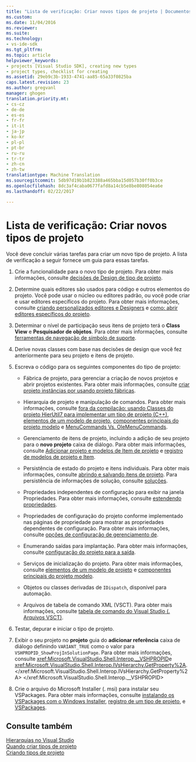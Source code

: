 ```yaml
---
title: "Lista de verificação: Criar novos tipos de projeto | Documentos do Microsoft"
ms.custom: 
ms.date: 11/04/2016
ms.reviewer: 
ms.suite: 
ms.technology:
- vs-ide-sdk
ms.tgt_pltfrm: 
ms.topic: article
helpviewer_keywords:
- projects [Visual Studio SDK], creating new types
- project types, checklist for creating
ms.assetid: 29eb9c3b-1933-4741-aa85-65a33f0825ba
caps.latest.revision: 23
ms.author: gregvanl
manager: ghogen
translation.priority.mt:
- cs-cz
- de-de
- es-es
- fr-fr
- it-it
- ja-jp
- ko-kr
- pl-pl
- pt-br
- ru-ru
- tr-tr
- zh-cn
- zh-tw
translationtype: Machine Translation
ms.sourcegitcommit: 5db97d19b1b823388a465bba15d057b30ff0b3ce
ms.openlocfilehash: 8dc3af4caba0677fafd8a14cb5e8be808054ea6e
ms.lasthandoff: 02/22/2017

---
```

# <a name="checklist-creating-new-project-types"></a>Lista de verificação: Criar novos tipos de projeto
Você deve concluir várias tarefas para criar um novo tipo de projeto. A lista de verificação a seguir fornece um guia para essas tarefas.  
  
1.  Crie a funcionalidade para o novo tipo de projeto. Para obter mais informações, consulte [decisões de Design de tipo de projeto](../../extensibility/internals/project-type-design-decisions.md).  
  
2.  Determine quais editores são usados para código e outros elementos do projeto. Você pode usar o núcleo ou editores padrão, ou você pode criar e usar editores específicos do projeto. Para obter mais informações, consulte [criando personalizados editores e Designers](../../extensibility/creating-custom-editors-and-designers.md) e [como: abrir editores específicos do projeto](../../extensibility/how-to-open-project-specific-editors.md).  
  
3.  Determinar o nível de participação seus itens de projeto terá o **Class View** e **Pesquisador de objetos**. Para obter mais informações, consulte [ferramentas de navegação de símbolo de suporte](../../extensibility/internals/supporting-symbol-browsing-tools.md).  
  
4.  Derive novas classes com base nas decisões de design que você fez anteriormente para seu projeto e itens de projeto.  
  
5.  Escreva o código para os seguintes componentes do tipo de projeto:  
  
    -   Fábrica de projeto, para gerenciar a criação de novos projetos e abrir projetos existentes. Para obter mais informações, consulte [criar projeto instâncias por usando projeto fábricas](../../extensibility/internals/creating-project-instances-by-using-project-factories.md).  
  
    -   Hierarquia de projeto e manipulação de comandos. Para obter mais informações, consulte [fora da compilação: usando Classes do projeto HierUtil7 para implementar um tipo de projeto (C++)](http://msdn.microsoft.com/en-us/a5c16a09-94a2-46ef-87b5-35b815e2f346), [elementos de um modelo de projeto](../../extensibility/internals/elements-of-a-project-model.md), [componentes principais do projeto modelo](../../extensibility/internals/project-model-core-components.md) e [MenuCommands Vs. OleMenuCommands](../../misc/menucommands-vs-olemenucommands.md).  
  
    -   Gerenciamento de itens de projeto, incluindo a adição de seu projeto para o **novo projeto** caixa de diálogo. Para obter mais informações, consulte [Adicionar projeto e modelos de Item de projeto](../../extensibility/internals/adding-project-and-project-item-templates.md) e [registro de modelos de projeto e Item](../../extensibility/internals/registering-project-and-item-templates.md).  
  
    -   Persistência de estado do projeto e itens individuais. Para obter mais informações, consulte [abrindo e salvando itens de projeto](../../extensibility/internals/opening-and-saving-project-items.md). Para persistência de informações de solução, consulte [soluções](../../extensibility/internals/solutions.md).  
  
    -   Propriedades independentes de configuração para exibir na janela Propriedades. Para obter mais informações, consulte [estendendo propriedades](../../extensibility/internals/extending-properties.md).  
  
    -   Propriedades de configuração do projeto conforme implementado nas páginas de propriedade para mostrar as propriedades dependentes de configuração. Para obter mais informações, consulte [opções de configuração de gerenciamento de](../../extensibility/internals/managing-configuration-options.md).  
  
    -   Enumerando saídas para implantação. Para obter mais informações, consulte [configuração do projeto para a saída](../../extensibility/internals/project-configuration-for-output.md).  
  
    -   Serviços de inicialização do projeto. Para obter mais informações, consulte [elementos de um modelo de projeto](../../extensibility/internals/elements-of-a-project-model.md) e [componentes principais do projeto modelo](../../extensibility/internals/project-model-core-components.md).  
  
    -   Objetos ou classes derivadas de `IDispatch`, disponível para automação.  
  
    -   Arquivos de tabela de comando XML (VSCT). Para obter mais informações, consulte [tabela de comando do Visual Studio (. Arquivos VSCT)](../../extensibility/internals/visual-studio-command-table-dot-vsct-files.md).  
  
6.  Testar, depurar e iniciar o tipo de projeto.  
  
7.  Exibir o seu projeto no **projeto** guia do **adicionar referência** caixa de diálogo definindo `VARIANT_TRUE` como o valor para `VSHPROPID_ShowProjInSolutionPage`. Para obter mais informações, consulte <xref:Microsoft.VisualStudio.Shell.Interop.__VSHPROPID>e <xref:Microsoft.VisualStudio.Shell.Interop.IVsHierarchy.GetProperty%2A>.</xref:Microsoft.VisualStudio.Shell.Interop.IVsHierarchy.GetProperty%2A> </xref:Microsoft.VisualStudio.Shell.Interop.__VSHPROPID>  
  
8.  Crie o arquivo do Microsoft Installer (. msi) para instalar seu VSPackages. Para obter mais informações, consulte [instalando os VSPackages com o Windows Installer](../../extensibility/internals/installing-vspackages-with-windows-installer.md), [registro de um tipo de projeto](../../extensibility/internals/registering-a-project-type.md), e [VSPackages](../../extensibility/internals/vspackages.md).  
  
## <a name="see-also"></a>Consulte também  
 [Hierarquias no Visual Studio](../../extensibility/internals/hierarchies-in-visual-studio.md)   
 [Quando criar tipos de projeto](../../extensibility/internals/when-to-create-project-types.md)   
 [Criando tipos de projeto](../../extensibility/internals/creating-project-types.md)
